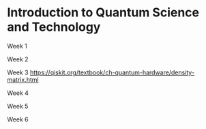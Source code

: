 # Introduction to Quantum Science and Technology

Week 1

Week 2

Week 3 
  https://qiskit.org/textbook/ch-quantum-hardware/density-matrix.html

Week 4

Week 5

Week 6
